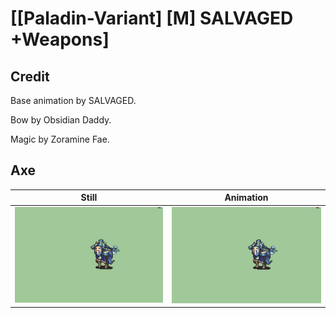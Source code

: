 # [\[Paladin-Variant\] \[M\] SALVAGED +Weapons]

## Credit

Base animation by SALVAGED.

Bow by Obsidian Daddy.

Magic by Zoramine Fae.

## Axe

| Still | Animation |
| :---: | :-------: |
| ![Axe still](./Axe_000.png) | ![Axe animation](./Axe.gif) |
